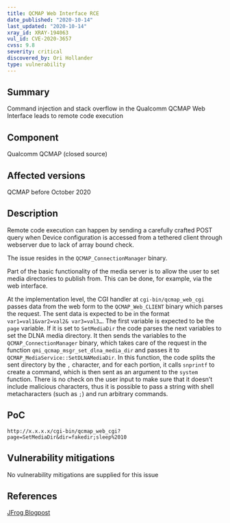 ```yaml
---
title: QCMAP Web Interface RCE
date_published: "2020-10-14"
last_updated: "2020-10-14"
xray_id: XRAY-194063
vul_id: CVE-2020-3657
cvss: 9.8
severity: critical
discovered_by: Ori Hollander
type: vulnerability
---
```

## Summary
Command injection and stack overflow in the Qualcomm QCMAP Web Interface leads to remote code execution

## Component

Qualcomm QCMAP (closed source)

## Affected versions

QCMAP before October 2020

## Description

Remote code execution can happen by sending a carefully crafted POST query when Device configuration is accessed from a tethered client through webserver due to lack of array bound check.

The issue resides in the `QCMAP_ConnectionManager` binary.

Part of the basic functionality of the media server is to allow the user to set media directories to publish from. This can be done, for example, via the web interface.

At the implementation level, the CGI handler at `cgi-bin/qcmap_web_cgi` passes data from the web form to the `QCMAP_Web_CLIENT` binary which parses the request. The sent data is expected to be in the format `var1=val1&var2=val2& var3=val3…`. The first variable is expected to be the `page` variable. If it is set to `SetMediaDir` the code parses the next variables to set the DLNA media directory. It then sends the variables to the `QCMAP_ConnectionManager` binary, which takes care of the request in the function `qmi_qcmap_msgr_set_dlna_media_dir` and passes it to `QCMAP_MediaService::SetDLNAMediaDir`. In this function, the code splits the sent directory by the `,` character, and for each portion, it calls `snprintf` to create a command, which is then sent as an argument to the `system` function. There is no check on the user input to make sure that it doesn’t include malicious characters, thus it is possible to pass a string with shell metacharacters (such as `;`) and run arbitrary commands.

## PoC

`http://x.x.x.x/cgi-bin/qcmap_web_cgi?page=SetMediaDir&dir=fakedir;sleep%2010`

## Vulnerability mitigations

No vulnerability mitigations are supplied for this issue

## References

[JFrog Blogpost](https://jfrog.com/blog/major-vulnerabilities-discovered-in-qualcomm-qcmap/)
